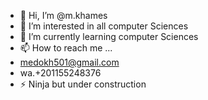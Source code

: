 - 👋 Hi, I’m @m.khames
- 👀 I’m interested in all computer Sciences
- 🌱 I’m currently learning computer Sciences
- 📫 How to reach me ...
- medokh501@gmail.com
- wa.+201155248376
- ⚡ Ninja but under construction 

<!---
mabdeabo/mabdeabo is a ✨ special ✨ repository because its `README.md` (this file) appears on your GitHub profile.
You can click the Preview link to take a look at your changes.
--->
